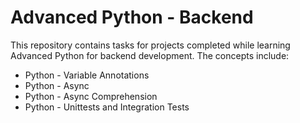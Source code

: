 # Advanced Python - Backend
This repository contains tasks for projects completed while learning Advanced Python for backend development.
The concepts include:
- Python - Variable Annotations
- Python - Async
- Python - Async Comprehension
- Python - Unittests and Integration Tests
